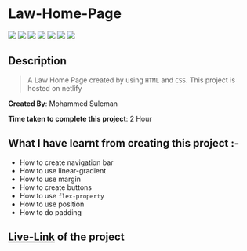 # Law-Home-Page

![](https://img.shields.io/badge/-HTML-orange)
![](https://img.shields.io/badge/-CSS-yellowgreen)
![](https://img.shields.io/badge/-CSS--POSITION-green)
![](https://img.shields.io/badge/-MARGIN-lightblue)
![](https://img.shields.io/badge/-FLEX-crimson)
![](https://img.shields.io/badge/-PADDING-lightgrey)
![](https://img.shields.io/badge/-NETLIFY-red)

## Description

>A Law Home Page created by using `HTML` and `CSS`.
This project is hosted on netlify


**Created By**: Mohammed Suleman

**Time taken to complete this project**: 2 Hour
## What I have learnt from creating this project :-
- How to create navigation bar
- How to use linear-gradient
- How to use margin
- How to create buttons 
- How to use `flex-property`
- How to use position
- How to do padding

 ## [Live-Link](https://law-home-page03.netlify.app/) of the project